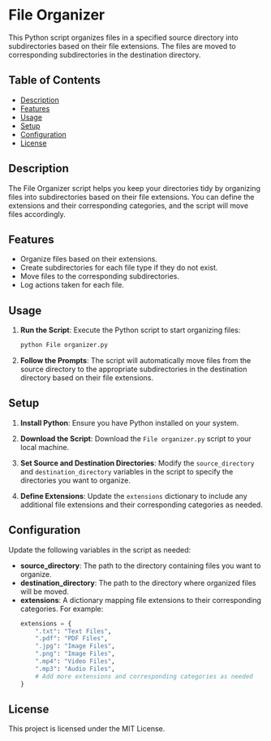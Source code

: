 # File Organizer

This Python script organizes files in a specified source directory into subdirectories based on their file extensions. The files are moved to corresponding subdirectories in the destination directory.

## Table of Contents
- [Description](#description)
- [Features](#features)
- [Usage](#usage)
- [Setup](#setup)
- [Configuration](#configuration)
- [License](#license)

## Description

The File Organizer script helps you keep your directories tidy by organizing files into subdirectories based on their file extensions. You can define the extensions and their corresponding categories, and the script will move files accordingly.

## Features

- Organize files based on their extensions.
- Create subdirectories for each file type if they do not exist.
- Move files to the corresponding subdirectories.
- Log actions taken for each file.

## Usage

1. **Run the Script**: Execute the Python script to start organizing files:
    ```sh
    python File organizer.py
    ```

2. **Follow the Prompts**: The script will automatically move files from the source directory to the appropriate subdirectories in the destination directory based on their file extensions.

## Setup

1. **Install Python**: Ensure you have Python installed on your system.

2. **Download the Script**: Download the `File organizer.py` script to your local machine.

3. **Set Source and Destination Directories**: Modify the `source_directory` and `destination_directory` variables in the script to specify the directories you want to organize.

4. **Define Extensions**: Update the `extensions` dictionary to include any additional file extensions and their corresponding categories as needed.

## Configuration

Update the following variables in the script as needed:

- **source_directory**: The path to the directory containing files you want to organize.
- **destination_directory**: The path to the directory where organized files will be moved.
- **extensions**: A dictionary mapping file extensions to their corresponding categories. For example:
    ```python
    extensions = {
        ".txt": "Text Files",
        ".pdf": "PDF Files",
        ".jpg": "Image Files",
        ".png": "Image Files",
        ".mp4": "Video Files",
        ".mp3": "Audio Files",
        # Add more extensions and corresponding categories as needed
    }
    ```

## License

This project is licensed under the MIT License.

